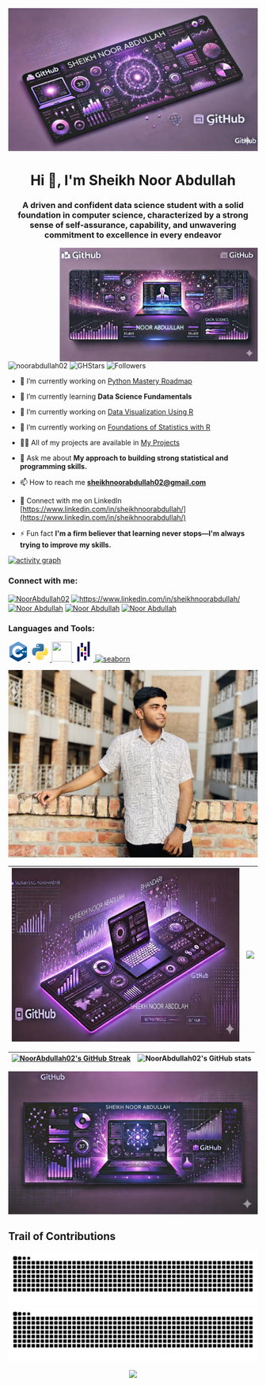 <a href="https://noor-abdullah.vercel.app/">
  <img src="https://raw.githubusercontent.com/NoorAbdullah02/NoorAbdullah02/main/Image.webp" alt="Logo">
</a>
<h1 align="center">Hi 👋, I'm Sheikh Noor Abdullah</h1>
<h3 align="center">A driven and confident data science student with a solid foundation in computer science, characterized by a strong sense of self-assurance, capability, and unwavering commitment to excellence in every endeavor</h3>

<a href="https://noor-abdullah.vercel.app/" target="_blank">
  <img align="right" alt="Data Scientist" width="400" src="https://raw.githubusercontent.com/NoorAbdullah02/NoorAbdullah02/main/Final%20(2).webp">
</a>

<p align="left">
  <img src="https://komarev.com/ghpvc/?username=NoorAbdullah02&label=Profile%20views&color=0e75b6&style=flat" alt="noorabdullah02" />
  <img src="https://img.shields.io/github/stars/NoorAbdullah02?v=0" alt="GHStars" />
  <img src="https://img.shields.io/github/followers/NoorAbdullah02" alt="Followers" />
</p>

- 🔭 I’m currently working on [Python Mastery Roadmap](https://github.com/SaurabhSSB/Python-Mastery-Roadmap)

- 🌱 I’m currently learning **Data Science Fundamentals**

- 🔭 I’m currently working on [Data Visualization Using R](https://github.com/NoorAbdullah02/Data-Visualisation-in-R)

- 🔭 I’m currently working on [Foundations of Statistics with R](https://github.com/NoorAbdullah02/Statistics-with-R)

- 👨‍💻 All of my projects are available in [My Projects](https://noor-abdullah.vercel.app/portfolio.html)

<!--- 📝 I regularly write articles on [https://medium.com/@saurabhsinghbhandarissb](https://medium.com/@saurabhsinghbhandarissb)-->

- 💬 Ask me about **My approach to building strong statistical and programming skills.**

- 📫 How to reach me **sheikhnoorabdullah02@gmail.com**

- 📇 Connect with me on LinkedIn [https://www.linkedin.com/in/sheikhnoorabdullah/](https://www.linkedin.com/in/sheikhnoorabdullah/)

- ⚡ Fun fact **I'm a firm believer that learning never stops—I'm always trying to improve my skills.**

[![activity graph](https://github-readme-activity-graph.vercel.app/graph?username=NoorAbdullah02&theme=merko&custom_title=My%20Contributions%20Over%20the%20Past%20Month%20%F0%9F%93%8A&hide_border=true&point=FFFFFF&days=37&v=1)](https://github.com/NoorAbdullah02)

<!--[![activity graph](https://github-readme-activity-graph.vercel.app/graph?username=SaurabhSSB&theme=merko&custom_title=The%20Last%20111%20Days:%20A%20Journey%20of%20Consistent%20Contribution!%20⚡&hide_border=true&point=FFFFFF&days=94&v=1)](https://github.com/SaurabhSSB)-->

<!--[![activity graph](https://github-readme-activity-graph.vercel.app/graph?username=SaurabhSSB&theme=merko&custom_title=My%20Last%2050%20Days%20of%20Contribution&hide_border=true&point=FFFFFF&days=52&v=1)](https://github.com/SaurabhSSB)-->
<!--<img width="800" src="https://github-readme-activity-graph.vercel.app/graph?username=SaurabhSSB&theme=github-compact&hide_border=true&area=true&v=1" />-->

<h3 align="left">Connect with me:</h3>
<p align="left">
<a href="https://x.com/NoorAbdullah02" target="blank"><img align="center" src="https://github.com/NoorAbdullah02/NoorAbdullah02/blob/main/Twitter_.avif" alt="NoorAbdullah02" height="30" width="40" /></a>
<a href="https://www.linkedin.com/in/sheikhnoorabdullah/" target="blank"><img align="center" src="https://raw.githubusercontent.com/rahuldkjain/github-profile-readme-generator/master/src/images/icons/Social/linked-in-alt.svg" alt="https://www.linkedin.com/in/sheikhnoorabdullah/" height="30" width="40" /></a>
<!--<a href="https://kaggle.com/saurabhsinghbhandari" target="blank"><img align="center" src="https://raw.githubusercontent.com/rahuldkjain/github-profile-readme-generator/master/src/images/icons/Social/kaggle.svg" alt="saurabhsinghbhandari" height="30" width="40" /></a>-->
<a href="https://www.facebook.com/sheikh.noor.abdullah" target="blank"><img align="center" src="https://raw.githubusercontent.com/rahuldkjain/github-profile-readme-generator/master/src/images/icons/Social/facebook.svg" alt="Noor Abdullah" height="30" width="40" /></a>
<a href="https://www.instagram.com/sheikhnoorabdullah/" target="blank"><img align="center" src="https://raw.githubusercontent.com/rahuldkjain/github-profile-readme-generator/master/src/images/icons/Social/instagram.svg" alt="Noor Abdullah" height="30" width="40" /></a>
<!--<a href="https://medium.com/@saurabhsinghbhandarissb" target="blank"><img align="center" src="https://raw.githubusercontent.com/rahuldkjain/github-profile-readme-generator/master/src/images/icons/Social/medium.svg" alt="@saurabhsinghbhandarissb" height="30" width="40" /></a>-->
<a href="https://www.youtube.com/@noorabdullah-dq2so" target="blank"><img align="center" src="https://raw.githubusercontent.com/rahuldkjain/github-profile-readme-generator/master/src/images/icons/Social/youtube.svg" alt="Noor Abdullah" height="30" width="40" /></a>
<!--<a href="https://www.leetcode.com/saurabhsinghbhandarissb" target="blank"><img align="center" src="https://raw.githubusercontent.com/rahuldkjain/github-profile-readme-generator/master/src/images/icons/Social/leet-code.svg" alt="saurabhsinghbhandarissb" height="30" width="40" /></a>-->
</p>



<h3 align="left">Languages and Tools:</h3>
<p align="left"> <a href="https://www.w3schools.com/cpp/" target="_blank" rel="noreferrer"> <img src="https://raw.githubusercontent.com/devicons/devicon/master/icons/cplusplus/cplusplus-original.svg" alt="cplusplus" width="40" height="40"/> </a> <a href="https://www.python.org" target="_blank" rel="noreferrer"> <img src="https://raw.githubusercontent.com/devicons/devicon/master/icons/python/python-original.svg" alt="python" width="40" height="40"/> </a> <a href="https://www.w3schools.com/R/" target="_blank" rel="noreferrer"> <img src="https://upload.wikimedia.org/wikipedia/commons/1/1b/R_logo.svg" alt=""R: A language and environment for statistical computing and graphics." width="40" height="40"/>
<a href="https://pandas.pydata.org/" target="_blank" rel="noreferrer"> <img src="https://raw.githubusercontent.com/devicons/devicon/2ae2a900d2f041da66e950e4d48052658d850630/icons/pandas/pandas-original.svg" alt="pandas" width="40" height="40"/> </a> <a href="https://seaborn.pydata.org/" target="_blank" rel="noreferrer"> <img src="https://seaborn.pydata.org/_images/logo-mark-lightbg.svg" alt="seaborn" width="40" height="40"/> </a> </p>

[![logo](https://github.com/NoorAbdullah02/NoorAbdullah02/blob/main/Final.webp)]()

<!--
<p>
  <img align="left" src="https://github-readme-stats.vercel.app/api/top-langs?username=saurabhssb&show_icons=true&locale=en&layout=compact&v=1" alt="Top Languages" />
</p>
<p>
  <img align="center" src="https://github-readme-stats.vercel.app/api?username=saurabhssb&show_icons=true&locale=en&v=1" alt="GitHub Stats" />
</p>
<p>
  <img align="center" src="https://github-readme-streak-stats.herokuapp.com/?user=saurabhssb&v=1" alt="GitHub Streak" />
</p>
-->
<!--
<div align="center">
  <img src="https://github-readme-stats.vercel.app/api?username=SaurabhSSB&theme=aura&hide_border=true&include_all_commits=true&count_private=true" width="55%" /> </br>
  <img src="https://github-readme-streak-stats.herokuapp.com/?user=SaurabhSSB&theme=aura&hide_border=true" width="50%" />
  <img src="https://github-readme-stats.vercel.app/api/top-langs/?username=SaurabhSSB&theme=aura&hide_border=true&include_all_commits=true&count_private=true&layout=compact" width="36%" /> </br>
  <p align="left"> <a href="https://github.com/ryo-ma/github-profile-trophy"><img src="https://github-profile-trophy.vercel.app/?username=SauarabhSSB" alt="SaurabhSSB" /></a> </p>
</div>
-->

| <a href="https://noor-abdullah.vercel.app/"><img src="https://github.com/NoorAbdullah02/NoorAbdullah02/blob/main/Professional.webp" alt="NoorAbdullah02" height="350px" /></a> | <img src="https://github-readme-stats.vercel.app/api/top-langs/?username=NoorAbdullah02&layout=donut-vertical&theme=radical&v=1" height="350px"/> |
|-------------------------------------------------------|-----------------------------------|


| [![NoorAbdullah02's GitHub Streak](https://streak-stats.demolab.com/?user=SaurabhSSB&theme=radical&exclude_days=Sat&theme=radical&v=1)](https://noor-abdullah.vercel.app/) | ![NoorAbdullah02's GitHub stats](https://github-readme-stats.vercel.app/api?username=NoorAbdullah02&show_icons=true&theme=radical&rank_icon=github&v=1) |
|-------------------------------------------------------|-----------------------------------|

<!--https://streak-stats.demolab.com?user=SaurabhSSB&theme=radical&v=0-->

[![logo](https://github.com/NoorAbdullah02/NoorAbdullah02/blob/main/Banner.webp)](https://noor-abdullah.vercel.app/)

## **Trail of Contributions**

<div align="center">
  <img src="https://raw.githubusercontent.com/NoorAbdullah02/NoorAbdullah02/refs/heads/output/github-contribution-grid-snake-dark.svg#gh-dark-mode-only" alt="snake gif"/>
  <img src="https://github.com/NoorAbdullah02/NoorAbdullah02/blob/output/github-contribution-grid-snake.svg#gh-light-mode-only" alt="snake gif"/>
</div>

<p align="center">
  <a href="https://noor-abdullah.vercel.app/">
    <img src="https://capsule-render.vercel.app/api?type=waving&color=gradient&height=100&section=footer"/>
  </a>
</p>
